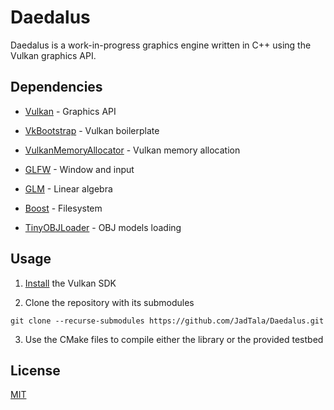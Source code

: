 # Daedalus

Daedalus is a work-in-progress graphics engine written in C++ using the Vulkan graphics API.

## Dependencies
- [Vulkan](https://www.vulkan.org/) - Graphics API

- [VkBootstrap](https://github.com/charles-lunarg/vk-bootstrap) - Vulkan boilerplate

- [VulkanMemoryAllocator](https://github.com/GPUOpen-LibrariesAndSDKs/VulkanMemoryAllocator) - Vulkan memory allocation

- [GLFW](https://github.com/glfw/glfw) - Window and input

- [GLM](https://github.com/g-truc/glm) - Linear algebra

- [Boost](https://www.boost.org/) - Filesystem

- [TinyOBJLoader](https://github.com/tinyobjloader/tinyobjloader) - OBJ models loading

## Usage
1. [Install](https://www.lunarg.com/vulkan-sdk/) the Vulkan SDK

2. Clone the repository with its submodules

`git clone --recurse-submodules https://github.com/JadTala/Daedalus.git`

3. Use the CMake files to compile either the library or the provided testbed

## License
[MIT](https://choosealicense.com/licenses/mit/)